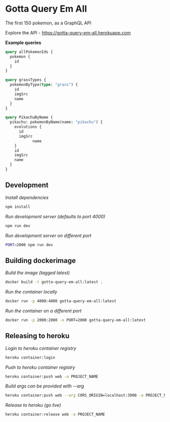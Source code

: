# Gotta Query Em All

The first 150 pokemon, as a GraphQL API

Explore the API - https://gotta-query-em-all.herokuapp.com

**Example queries**
```graphql
query allPokemonIds {
  pokemon {
    id
  }
}
```

```graphql
query grassTypes {
  pokemonByType(type: "grass") {
    id
    imgSrc
    name
  }
}
```

```graphql
query PikachuByName {
  pikachu: pokemonByName(name: "pikachu") {
    evolutions {
      id
      imgSrc
			name
    }
    id
    imgSrc
    name
  }
}
```

## Development

_Install dependencies_
```bash
npm install
```

_Run development server (defaults to port 4000)_
```bash
npm run dev
```

_Run development server on different port_
```bash
PORT=2000 npm run dev
```

## Building dockerimage

_Build the image (tagged latest)_
```bash
docker build -t gotta-query-em-all:latest .
```

_Run the container locally_
```bash
docker run -p 4000:4000 gotta-query-em-all:latest
```

_Run the container on a different port_
```bash
docker run -p 2000:2000 -e PORT=2000 gotta-query-em-all:latest
```

## Releasing to heroku

_Login to heroku container registry_
```bash
heroku container:login
```

_Push to heroku container registry_
```bash
heroku container:push web -a PROJECT_NAME
```

_Build args can be provided with --arg_
```bash
heroku container:push web --arg CORS_ORIGIN=localhost:3000 -a PROJECT_NAME
```

_Release to heroku (go live)_
```bash
heroku container:release web -a PROJECT_NAME
```
